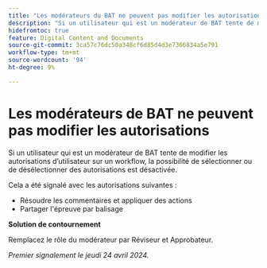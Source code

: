 ```yaml
---
title: "Les modérateurs du BAT ne peuvent pas modifier les autorisations"
description: "Si un utilisateur qui est un modérateur de BAT tente de modifier les autorisations d’utilisateur sur un workflow, la possibilité de sélectionner ou de désélectionner des autorisations est désactivée."
hidefromtoc: true
feature: Digital Content and Documents
source-git-commit: 3ca57c76dc50a348cf6d85d4d3e7366834a5e791
workflow-type: tm+mt
source-wordcount: '94'
ht-degree: 9%

---
```



# Les modérateurs de BAT ne peuvent pas modifier les autorisations

Si un utilisateur qui est un modérateur de BAT tente de modifier les autorisations d’utilisateur sur un workflow, la possibilité de sélectionner ou de désélectionner des autorisations est désactivée.

Cela a été signalé avec les autorisations suivantes :

* Résoudre les commentaires et appliquer des actions
* Partager l&#39;épreuve par balisage

**Solution de contournement**

Remplacez le rôle du modérateur par Réviseur et Approbateur.

_Premier signalement le jeudi 24 avril 2024._
